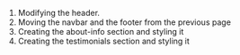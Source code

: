 1. Modifying the header.
2. Moving the navbar and the footer from the previous page
3. Creating the about-info section and styling it
4. Creating the testimonials section and styling it
